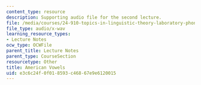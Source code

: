 ```yaml
---
content_type: resource
description: Supporting audio file for the second lecture.
file: /media/courses/24-910-topics-in-linguistic-theory-laboratory-phonology-spring-2007/e3c6c24f0f018593c46867e9e6120015_american_vowels.wav
file_type: audio/x-wav
learning_resource_types:
- Lecture Notes
ocw_type: OCWFile
parent_title: Lecture Notes
parent_type: CourseSection
resourcetype: Other
title: American Vowels
uid: e3c6c24f-0f01-8593-c468-67e9e6120015
---
```

